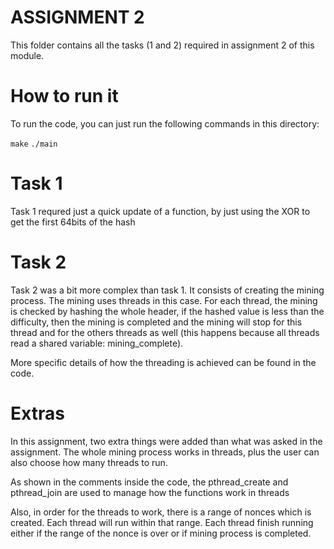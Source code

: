 <h1>ASSIGNMENT 2</h1>

This folder contains all the tasks (1 and 2) required in assignment 2 of this module.

# How to run it
To run the code, you can just run the following commands in this directory:

<code>make</code>
<code>./main</code>

# Task 1
Task 1 requred just a quick update of a function, by just using the XOR to get the first 64bits of the hash

# Task 2
Task 2 was a bit more complex than task 1. It consists of creating the mining process. The mining uses threads in this case. For each thread, the mining is checked by hashing the whole header, if the hashed value is less than the difficulty, then the mining is completed and the mining will stop for this thread and for the others threads as well (this happens because all threads read a shared variable: mining_complete).

More specific details of how the threading is achieved can be found in the code.

# Extras
In this assignment, two extra things were added than what was asked in the assignment. The whole mining process works in threads, plus the user can also choose how many threads to run.

As shown in the comments inside the code, the pthread_create and pthread_join are used to manage how the functions work in threads

Also, in order for the threads to work, there is a range of nonces which is created. Each thread will run within that range. Each thread finish running either if the range of the nonce is over or if mining process is completed.